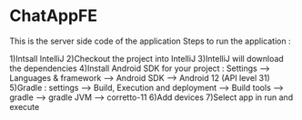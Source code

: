 # ChatAppFE
This is the server side code of the application Steps to run the application :

1)Intsall IntelliJ
2)Checkout the project into IntelliJ
3)IntelliJ will download the dependencies
4)Install Android SDK for your project : Settings --> Languages & framework --> Android SDK --> Android 12 (API level 31)
5)Gradle : settings --> Build,  Execution and deployment --> Build tools --> gradle --> gradle JVM --> corretto-11
6)Add devices
7)Select app in run and execute
